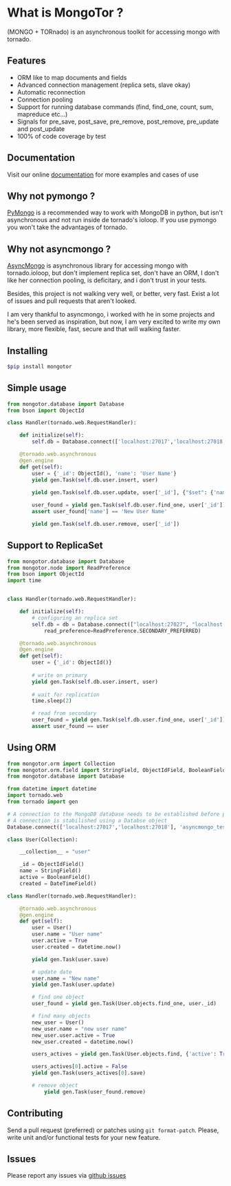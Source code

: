 # What is MongoTor ?

(MONGO + TORnado) is an asynchronous toolkit for accessing mongo with tornado.

## Features

* ORM like to map documents and fields
* Advanced connection management (replica sets, slave okay)
* Automatic reconnection
* Connection pooling
* Support for running database commands (find, find_one, count, sum, mapreduce etc...)
* Signals for pre_save, post_save, pre_remove, post_remove, pre_update and post_update
* 100% of code coverage by test

## Documentation

Visit our online [documentation](http://mongotor.readthedocs.org/) for more examples and cases of use

## Why not pymongo ?

[PyMongo](http://api.mongodb.org/python/current/) is a recommended way to work with MongoDB in python, but isn't asynchronous and not run inside de tornado's ioloop. If you use pymongo you won't take the advantages of tornado.

## Why not asyncmongo ?

[AsyncMongo](https://github.com/bitly/asyncmongo) is asynchronous library for accessing mongo with tornado.ioloop, but don't implement replica set, don't have an ORM, I don't like her connection pooling, is deficitary, and i don't trust in your tests. 

Besides, this project is not walking very well, or better, very fast. Exist a lot of issues and pull requests that aren't looked.

I am very thankful to asyncmongo, i worked with he in some projects and he's been served as inspiration, but now, I am very excited to write my own library, more flexible, fast, secure and that will walking faster.

## Installing

```bash
$pip install mongotor
```

## Simple usage

```python
from mongotor.database import Database
from bson import ObjectId

class Handler(tornado.web.RequestHandler):

    def initialize(self):
        self.db = Database.connect(['localhost:27017','localhost:27018'], 'test')

    @tornado.web.asynchronous
    @gen.engine
    def get(self):
        user = {'_id': ObjectId(), 'name': 'User Name'}
        yield gen.Task(self.db.user.insert, user)
        
        yield gen.Task(self.db.user.update, user['_id'], {"$set": {'name': 'New User Name'}})

        user_found = yield gen.Task(self.db.user.find_one, user['_id'])
        assert user_found['name'] == 'New User Name'

        yield gen.Task(self.db.user.remove, user['_id'])
```

## Support to ReplicaSet

```python
from mongotor.database import Database
from mongotor.node import ReadPreference
from bson import ObjectId
import time


class Handler(tornado.web.RequestHandler):

    def initialize(self):
        # configuring an replica set
        self.db = db = Database.connect(["localhost:27027", "localhost:27028"], dbname='test',
            read_preference=ReadPreference.SECONDARY_PREFERRED)

    @tornado.web.asynchronous
    @gen.engine
    def get(self):
        user = {'_id': ObjectId()}
        
        # write on primary
        yield gen.Task(self.db.user.insert, user)
        
        # wait for replication
        time.sleep(2)

        # read from secondary
        user_found = yield gen.Task(self.db.user.find_one, user['_id'])
        assert user_found == user
```

## Using ORM

```python
from mongotor.orm import Collection
from mongotor.orm.field import StringField, ObjectIdField, BooleanField, DateTimeField
from mongotor.database import Database

from datetime import datetime
import tornado.web
from tornado import gen

# A connection to the MongoDB database needs to be established before perform operations
# A connection is stabilished using a Databse object
Database.connect(['localhost:27017','localhost:27018'], 'asyncmongo_test')

class User(Collection):

    __collection__ = "user"

    _id = ObjectIdField()
    name = StringField()
    active = BooleanField()
    created = DateTimeField()

class Handler(tornado.web.RequestHandler):

    @tornado.web.asynchronous
    @gen.engine
    def get(self):
        user = User()
        user.name = "User name"
        user.active = True
        user.created = datetime.now()

        yield gen.Task(user.save)

        # update date
        user.name = "New name"
        yield gen.Task(user.update)

        # find one object
        user_found = yield gen.Task(User.objects.find_one, user._id)

        # find many objects
        new_user = User()
        new_user.name = "new user name"
        new_user.user.active = True
        new_user.created = datetime.now()

        users_actives = yield gen.Task(User.objects.find, {'active': True})

        users_actives[0].active = False
        yield gen.Task(users_actives[0].save)

        # remove object
            yield gen.Task(user_found.remove)
```

## Contributing

Send a pull request (preferred) or patches using ``git format-patch``. Please, write unit and/or functional tests for your new feature.

## Issues

Please report any issues via [github issues](https://github.com/marcelnicolay/mongotor/issues)